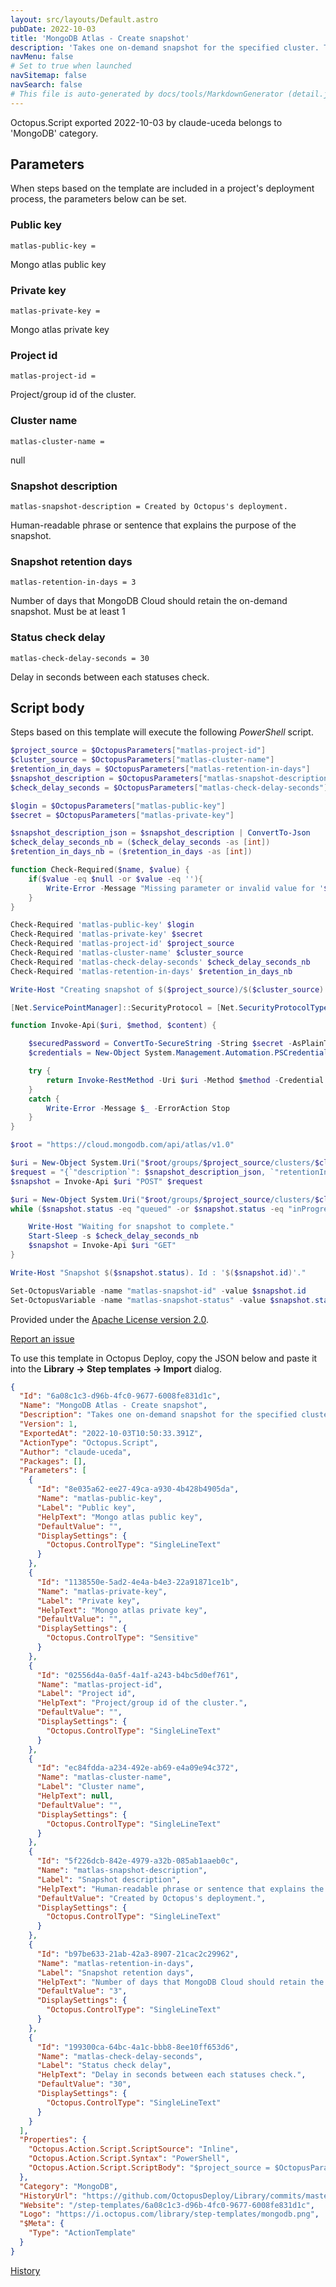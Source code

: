 ```yaml
---
layout: src/layouts/Default.astro
pubDate: 2022-10-03
title: 'MongoDB Atlas - Create snapshot'
description: 'Takes one on-demand snapshot for the specified cluster. To use this resource, the requesting API Key must have the Project Atlas Admin role and an entry for the project access list.'
navMenu: false
# Set to true when launched
navSitemap: false
navSearch: false
# This file is auto-generated by docs/tools/MarkdownGenerator (detail.js)
---
```


Octopus.Script exported 2022-10-03 by claude-uceda belongs to 'MongoDB' category.

## Parameters

When steps based on the template are included in a project's deployment process, the parameters below can be set.


<div class="param">

### Public key

`matlas-public-key = `

Mongo atlas public key

</div>
        
<div class="param">

### Private key

`matlas-private-key = `

Mongo atlas private key

</div>
        
<div class="param">

### Project id

`matlas-project-id = `

Project/group id of the cluster.

</div>
        
<div class="param">

### Cluster name

`matlas-cluster-name = `

null

</div>
        
<div class="param">

### Snapshot description

`matlas-snapshot-description = Created by Octopus's deployment.`

Human-readable phrase or sentence that explains the purpose of the snapshot.

</div>
        
<div class="param">

### Snapshot retention days

`matlas-retention-in-days = 3`

Number of days that MongoDB Cloud should retain the on-demand snapshot. Must be at least 1

</div>
        
<div class="param">

### Status check delay

`matlas-check-delay-seconds = 30`

Delay in seconds between each statuses check.

</div>
        

## Script body

Steps based on this template will execute the following *PowerShell* script.

```powershell
$project_source = $OctopusParameters["matlas-project-id"]
$cluster_source = $OctopusParameters["matlas-cluster-name"]
$retention_in_days = $OctopusParameters["matlas-retention-in-days"]
$snapshot_description = $OctopusParameters["matlas-snapshot-description"]
$check_delay_seconds = $OctopusParameters["matlas-check-delay-seconds"]

$login = $OctopusParameters["matlas-public-key"]
$secret = $OctopusParameters["matlas-private-key"]

$snapshot_description_json = $snapshot_description | ConvertTo-Json
$check_delay_seconds_nb = ($check_delay_seconds -as [int])
$retention_in_days_nb = ($retention_in_days -as [int])

function Check-Required($name, $value) {
	if($value -eq $null -or $value -eq ''){
    	Write-Error -Message "Missing parameter or invalid value for '$name'. ($value)" -ErrorAction Stop
    }
}

Check-Required 'matlas-public-key' $login
Check-Required 'matlas-private-key' $secret
Check-Required 'matlas-project-id' $project_source
Check-Required 'matlas-cluster-name' $cluster_source
Check-Required 'matlas-check-delay-seconds' $check_delay_seconds_nb
Check-Required 'matlas-retention-in-days' $retention_in_days_nb

Write-Host "Creating snapshot of $($project_source)/$($cluster_source) using $login."

[Net.ServicePointManager]::SecurityProtocol = [Net.SecurityProtocolType]::Tls12

function Invoke-Api($uri, $method, $content) {	

	$securedPassword = ConvertTo-SecureString -String $secret -AsPlainText -Force	
	$credentials = New-Object System.Management.Automation.PSCredential ($login, $securedPassword)

	try {
		return Invoke-RestMethod -Uri $uri -Method $method -Credential $credentials -ContentType "application/json" -Body $content
	}
	catch {
		Write-Error -Message $_ -ErrorAction Stop
	}
}

$root = "https://cloud.mongodb.com/api/atlas/v1.0"

$uri = New-Object System.Uri("$root/groups/$project_source/clusters/$cluster_source/backup/snapshots")
$request = "{`"description`": $snapshot_description_json, `"retentionInDays`": $retention_in_days_nb}"
$snapshot = Invoke-Api $uri "POST" $request

$uri = New-Object System.Uri("$root/groups/$project_source/clusters/$cluster_source/backup/snapshots/$($snapshot.id)")
while ($snapshot.status -eq "queued" -or $snapshot.status -eq "inProgress") {

	Write-Host "Waiting for snapshot to complete."	
	Start-Sleep -s $check_delay_seconds_nb
	$snapshot = Invoke-Api $uri "GET"
}

Write-Host "Snapshot $($snapshot.status). Id : '$($snapshot.id)'."

Set-OctopusVariable -name "matlas-snapshot-id" -value $snapshot.id
Set-OctopusVariable -name "matlas-snapshot-status" -value $snapshot.status

```

Provided under the [Apache License version 2.0](https://github.com/OctopusDeploy/Library/blob/master/LICENSE.txt).

[Report an issue](https://github.com/OctopusDeploy/Library/issues/new?assignees=&labels=&projects=&template=bug-report.yml&title=Issue%20with%20MongoDB%20Atlas%20-%20Create%20snapshot&step-template=MongoDB%20Atlas%20-%20Create%20snapshot)

<div class="get-json">

To use this template in Octopus Deploy, copy the JSON below and paste it into the **Library → Step templates → Import** dialog.

```json
{
  "Id": "6a08c1c3-d96b-4fc0-9677-6008fe831d1c",
  "Name": "MongoDB Atlas - Create snapshot",
  "Description": "Takes one on-demand snapshot for the specified cluster. To use this resource, the requesting API Key must have the Project Atlas Admin role and an entry for the project access list.",
  "Version": 1,
  "ExportedAt": "2022-10-03T10:50:33.391Z",
  "ActionType": "Octopus.Script",
  "Author": "claude-uceda",
  "Packages": [],
  "Parameters": [
    {
      "Id": "8e035a62-ee27-49ca-a930-4b428b4905da",
      "Name": "matlas-public-key",
      "Label": "Public key",
      "HelpText": "Mongo atlas public key",
      "DefaultValue": "",
      "DisplaySettings": {
        "Octopus.ControlType": "SingleLineText"
      }
    },
    {
      "Id": "1138550e-5ad2-4e4a-b4e3-22a91871ce1b",
      "Name": "matlas-private-key",
      "Label": "Private key",
      "HelpText": "Mongo atlas private key",
      "DefaultValue": "",
      "DisplaySettings": {
        "Octopus.ControlType": "Sensitive"
      }
    },
    {
      "Id": "02556d4a-0a5f-4a1f-a243-b4bc5d0ef761",
      "Name": "matlas-project-id",
      "Label": "Project id",
      "HelpText": "Project/group id of the cluster.",
      "DefaultValue": "",
      "DisplaySettings": {
        "Octopus.ControlType": "SingleLineText"
      }
    },
    {
      "Id": "ec84fdda-a234-492e-ab69-e4a09e94c372",
      "Name": "matlas-cluster-name",
      "Label": "Cluster name",
      "HelpText": null,
      "DefaultValue": "",
      "DisplaySettings": {
        "Octopus.ControlType": "SingleLineText"
      }
    },
    {
      "Id": "5f226dcb-842e-4979-a32b-085ab1aaeb0c",
      "Name": "matlas-snapshot-description",
      "Label": "Snapshot description",
      "HelpText": "Human-readable phrase or sentence that explains the purpose of the snapshot.",
      "DefaultValue": "Created by Octopus's deployment.",
      "DisplaySettings": {
        "Octopus.ControlType": "SingleLineText"
      }
    },
    {
      "Id": "b97be633-21ab-42a3-8907-21cac2c29962",
      "Name": "matlas-retention-in-days",
      "Label": "Snapshot retention days",
      "HelpText": "Number of days that MongoDB Cloud should retain the on-demand snapshot. Must be at least 1",
      "DefaultValue": "3",
      "DisplaySettings": {
        "Octopus.ControlType": "SingleLineText"
      }
    },
    {
      "Id": "199300ca-64bc-4a1c-bbb8-8ee10ff653d6",
      "Name": "matlas-check-delay-seconds",
      "Label": "Status check delay",
      "HelpText": "Delay in seconds between each statuses check.",
      "DefaultValue": "30",
      "DisplaySettings": {
        "Octopus.ControlType": "SingleLineText"
      }
    }
  ],
  "Properties": {
    "Octopus.Action.Script.ScriptSource": "Inline",
    "Octopus.Action.Script.Syntax": "PowerShell",
    "Octopus.Action.Script.ScriptBody": "$project_source = $OctopusParameters[\"matlas-project-id\"]\n$cluster_source = $OctopusParameters[\"matlas-cluster-name\"]\n$retention_in_days = $OctopusParameters[\"matlas-retention-in-days\"]\n$snapshot_description = $OctopusParameters[\"matlas-snapshot-description\"]\n$check_delay_seconds = $OctopusParameters[\"matlas-check-delay-seconds\"]\n\n$login = $OctopusParameters[\"matlas-public-key\"]\n$secret = $OctopusParameters[\"matlas-private-key\"]\n\n$snapshot_description_json = $snapshot_description | ConvertTo-Json\n$check_delay_seconds_nb = ($check_delay_seconds -as [int])\n$retention_in_days_nb = ($retention_in_days -as [int])\n\nfunction Check-Required($name, $value) {\n\tif($value -eq $null -or $value -eq ''){\n    \tWrite-Error -Message \"Missing parameter or invalid value for '$name'. ($value)\" -ErrorAction Stop\n    }\n}\n\nCheck-Required 'matlas-public-key' $login\nCheck-Required 'matlas-private-key' $secret\nCheck-Required 'matlas-project-id' $project_source\nCheck-Required 'matlas-cluster-name' $cluster_source\nCheck-Required 'matlas-check-delay-seconds' $check_delay_seconds_nb\nCheck-Required 'matlas-retention-in-days' $retention_in_days_nb\n\nWrite-Host \"Creating snapshot of $($project_source)/$($cluster_source) using $login.\"\n\n[Net.ServicePointManager]::SecurityProtocol = [Net.SecurityProtocolType]::Tls12\n\nfunction Invoke-Api($uri, $method, $content) {\t\n\n\t$securedPassword = ConvertTo-SecureString -String $secret -AsPlainText -Force\t\n\t$credentials = New-Object System.Management.Automation.PSCredential ($login, $securedPassword)\n\n\ttry {\n\t\treturn Invoke-RestMethod -Uri $uri -Method $method -Credential $credentials -ContentType \"application/json\" -Body $content\n\t}\n\tcatch {\n\t\tWrite-Error -Message $_ -ErrorAction Stop\n\t}\n}\n\n$root = \"https://cloud.mongodb.com/api/atlas/v1.0\"\n\n$uri = New-Object System.Uri(\"$root/groups/$project_source/clusters/$cluster_source/backup/snapshots\")\n$request = \"{`\"description`\": $snapshot_description_json, `\"retentionInDays`\": $retention_in_days_nb}\"\n$snapshot = Invoke-Api $uri \"POST\" $request\n\n$uri = New-Object System.Uri(\"$root/groups/$project_source/clusters/$cluster_source/backup/snapshots/$($snapshot.id)\")\nwhile ($snapshot.status -eq \"queued\" -or $snapshot.status -eq \"inProgress\") {\n\n\tWrite-Host \"Waiting for snapshot to complete.\"\t\n\tStart-Sleep -s $check_delay_seconds_nb\n\t$snapshot = Invoke-Api $uri \"GET\"\n}\n\nWrite-Host \"Snapshot $($snapshot.status). Id : '$($snapshot.id)'.\"\n\nSet-OctopusVariable -name \"matlas-snapshot-id\" -value $snapshot.id\nSet-OctopusVariable -name \"matlas-snapshot-status\" -value $snapshot.status\n"
  },
  "Category": "MongoDB",
  "HistoryUrl": "https://github.com/OctopusDeploy/Library/commits/master/step-templates//opt/buildagent/work/75443764cd38076d/step-templates/mongodb-atlas-create-snapshot.json",
  "Website": "/step-templates/6a08c1c3-d96b-4fc0-9677-6008fe831d1c",
  "Logo": "https://i.octopus.com/library/step-templates/mongodb.png",
  "$Meta": {
    "Type": "ActionTemplate"
  }
}
```

[History](https://github.com/OctopusDeploy/Library/commits/master/step-templates/https://github.com/OctopusDeploy/Library/commits/master/step-templates//opt/buildagent/work/75443764cd38076d/step-templates/mongodb-atlas-create-snapshot.json)

</div>
